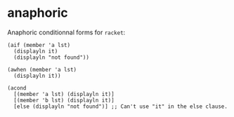 anaphoric
=========

Anaphoric conditionnal forms for `racket`:

```
(aif (member 'a lst)
  (displayln it)
  (displayln "not found"))

(awhen (member 'a lst)
  (displayln it))

(acond
  [(member 'a lst) (displayln it)]
  [(member 'b lst) (displayln it)]
  [else (displayln "not found")] ;; Can't use "it" in the else clause.
```